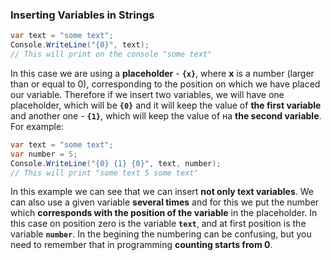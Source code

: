 ### Inserting Variables in Strings

```csharp
var text = "some text";
Console.WriteLine("{0}", text);
// This will print on the console "some text"
```

In this case we are using a **placeholder** - **`{x}`**, where **x** is a number (larger than or equal to 0), corresponding to the position on which we have placed our variable. Therefore if we insert two variables, we will have one placeholder, which will be **`{0}`** and it will keep the value of **the first variable** and another one - **`{1}`**, which will keep the value of на **the second variable**. For example:

```csharp
var text = "some text";
var number = 5;
Console.WriteLine("{0} {1} {0}", text, number);
// This will print "some text 5 some text"
```

In this example we can see that we can insert **not only text variables**. We can also use a given variable **several times** and for this we put the number which **corresponds with the position of the variable** in the placeholder. In this case on position zero is the variable **`text`**, and at first position is the variable **`number`**. In the begining the numbering can be confusing, but you need to remember that in programming **counting starts from 0**.